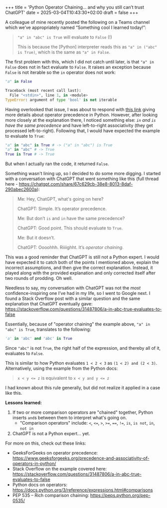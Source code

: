 +++
title = 'Python Operator Chaining… and why you still can’t trust ChatGPT'
date = 2025-03-04T10:43:30+02:00
draft = false
+++

A colleague of mine recently posted the following on a Teams channel which we’ve appropriately named “Something cool I learned today!”:

> `"a" in "abc" is True` will evaluate to `False` (!)
>
> This is because the [Python] interpreter reads this as `"a" in ("abc" is True)`, which is the same as `"a" in False`.

The first problem with this, which I did not catch until later, is that `"a" in False` does not in fact evaluate to `False`. It raises an exception because `False` is not iterable so the `in` operator does not work:

```python
"a" in False

Traceback (most recent call last):
  File "<stdin>", line 1, in <module>
TypeError: argument of type 'bool' is not iterable
```

Having overlooked that issue, I was about to respond with [this link](https://www.geeksforgeeks.org/precedence-and-associativity-of-operators-in-python/) giving more details about operator precedence in Python. However, after looking more closely at the explanation there, I noticed something else: _`in` and `is` have the same precedence_ and have left-to-right associativity (they get processed left-to-right). Following that, I would have expected the example to evaluate to `True`:

```python
"a" in "abc" is True # -> ("a" in "abc") is True
"a" in "abc" # -> True
True is True # -> True
```

But when I actually ran the code, it returned `False`.

Something wasn't lining up, so I decided to do some more digging. I started with a conversation with ChatGPT that went something like this (full thread here - https://chatgpt.com/share/67c629cb-38e8-8013-8daf-290abec2600a):

> Me: Hey, ChatGPT, what's going on here?
>
> ChatGPT: Simple. It’s operator precedence.
>
> Me: But don’t `is` and `in` have the same precedence?
>
> ChatGPT: Good point. This should evaluate to `True`.
>
> Me: But it doesn’t.
>
> ChatGPT: Oooohhh. Riiiighht. It’s _operator chaining_.

This was a good reminder that ChatGPT is still not a Python expert. I would have expected it to catch both of the points I mentioned above, explain the incorrect assumptions, and then give the correct explanation. Instead, it played along with the provided explanation and only corrected itself after two rounds of prodding. Oh well.

Needless to say, my conversation with ChatGPT was not the _most_ confidence-inspiring one I’ve had in my life, so I went to Google next. I found a Stack Overflow post with a similar question and the same explanation that ChatGPT eventually gave: https://stackoverflow.com/questions/31487806/a-in-abc-true-evaluates-to-false

Essentially, because of "operator chaining" the example above, `"a" in "abc" is True`, translates to the following:

```python
'a' in 'abc' and 'abc' is True
```

Since `"abc"` is not `True`, the right half of the expression, and thereby all of it, evaluates to `False`.

This is similar to how Python evaluates `1 < 2 < 3` as `(1 < 2) and (2 < 3)`. Alternatively, using the example from the Python docs:

> `x < y <= z` is equivalent to `x < y and y <= z`

I had known about this rule generally, but did not realize it applied in a case like this.

**Lessons learned:**

1. If two or more comparison operators are "chained" together, Python inserts `and`s between them to interpret what's going on.
   - "Comparison operators" include: `<`, `<=`, `>`, `>=`, `==`, `!=`, `is`, `is not`, `in`, `not in`
2. ChatGPT is not a Python expert... yet.

For more on this, check out these links:

- GeeksForGeeks on operator precedence: https://www.geeksforgeeks.org/precedence-and-associativity-of-operators-in-python/
- Stack Overflow on the example covered here: https://stackoverflow.com/questions/31487806/a-in-abc-true-evaluates-to-false
- Python docs on operators: https://docs.python.org/3/reference/expressions.html#comparisons
- PEP 535 – Rich comparison chaining: https://peps.python.org/pep-0535/
